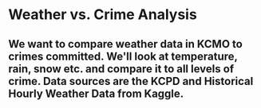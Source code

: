 # Weather vs. Crime Analysis

## We want to compare weather data in KCMO to crimes committed. We'll look at temperature, rain, snow etc. and compare it to all levels of crime. Data sources are the KCPD and Historical Hourly Weather Data from Kaggle.